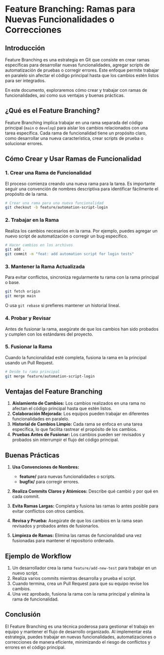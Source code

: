 # Feature Branching: Ramas para Nuevas Funcionalidades o Correcciones

## Introducción

Feature Branching es una estrategia en Git que consiste en crear ramas específicas para desarrollar nuevas funcionalidades, agregar scripts de automatización de pruebas o corregir errores. Este enfoque permite trabajar en paralelo sin afectar el código principal hasta que los cambios estén listos para ser integrados.

En este documento, exploraremos cómo crear y trabajar con ramas de funcionalidades, así como sus ventajas y buenas prácticas.

## ¿Qué es el Feature Branching?

Feature Branching implica trabajar en una rama separada del código principal (`main` o `develop`) para aislar los cambios relacionados con una tarea específica. Cada rama de funcionalidad tiene un propósito claro, como desarrollar una nueva característica, crear scripts de prueba o solucionar errores.

## Cómo Crear y Usar Ramas de Funcionalidad

### 1. Crear una Rama de Funcionalidad
El proceso comienza creando una nueva rama para la tarea. Es importante seguir una convención de nombres descriptiva para identificar fácilmente el propósito de la rama.

```bash
# Crear una rama para una nueva funcionalidad
git checkout -b feature/automation-script-login
```

### 2. Trabajar en la Rama
Realiza los cambios necesarios en la rama. Por ejemplo, puedes agregar un nuevo script de automatización o corregir un bug específico.

```bash
# Hacer cambios en los archivos
git add .
git commit -m "feat: add automation script for login tests"
```

### 3. Mantener la Rama Actualizada
Para evitar conflictos, sincroniza regularmente tu rama con la rama principal o base.

```bash
git fetch origin
git merge main
```

O usa `git rebase` si prefieres mantener un historial lineal.

### 4. Probar y Revisar
Antes de fusionar la rama, asegúrate de que los cambios han sido probados y cumplen con los estándares del proyecto.

### 5. Fusionar la Rama
Cuando la funcionalidad esté completa, fusiona la rama en la principal usando un Pull Request.

```bash
# Desde tu rama principal
git merge feature/automation-script-login
```

## Ventajas del Feature Branching

1. **Aislamiento de Cambios:** Los cambios realizados en una rama no afectan el código principal hasta que estén listos.
2. **Colaboración Mejorada:** Los equipos pueden trabajar en diferentes funcionalidades en paralelo.
3. **Historial de Cambios Limpio:** Cada rama se enfoca en una tarea específica, lo que facilita rastrear el propósito de los cambios.
4. **Pruebas Antes de Fusionar:** Los cambios pueden ser revisados y probados sin interrumpir el flujo del código principal.

## Buenas Prácticas

1. **Usa Convenciones de Nombres:**

    - **feature/** para nuevas funcionalidades o scripts.
    - **bugfix/** para corregir errores.

2. **Realiza Commits Claros y Atómicos:** Describe qué cambió y por qué en cada commit.

3. **Evita Ramas Largas:** Completa y fusiona las ramas lo antes posible para evitar conflictos con otros cambios.

4. **Revisa y Prueba:** Asegúrate de que los cambios en la rama sean revisados y probados antes de fusionarlos.

5. **Limpieza de Ramas:** Elimina las ramas de funcionalidad una vez fusionadas para mantener el repositorio ordenado.

## Ejemplo de Workflow

1. Un desarrollador crea la rama `feature/add-new-test` para trabajar en un nuevo script.
2. Realiza varios commits mientras desarrolla y prueba el script.
3. Cuando termina, crea un Pull Request para que su equipo revise los cambios.
4. Una vez aprobado, fusiona la rama con la rama principal y elimina la rama de funcionalidad.

## Conclusión
El Feature Branching es una técnica poderosa para gestionar el trabajo en equipo y mantener el flujo de desarrollo organizado. Al implementar esta estrategia, puedes trabajar en nuevas funcionalidades, automatizaciones o correcciones de manera eficiente, minimizando el riesgo de conflictos y errores en el código principal.